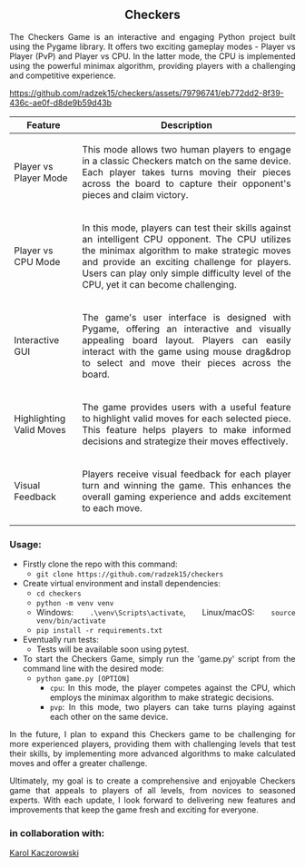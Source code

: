 <div align="center">
  <a href="https://github.com/radzek15/checkers"></a>
  <h2 align="center">Checkers</h2>
  <p align="justify">The Checkers Game is an interactive and engaging Python project built using the Pygame library. 
                    It offers two exciting gameplay modes - Player vs Player (PvP) and Player vs CPU. In the latter mode, 
                    the CPU is implemented using the powerful minimax algorithm, providing players with a challenging and competitive experience.</p></div>


https://github.com/radzek15/checkers/assets/79796741/eb772dd2-8f39-436c-ae0f-d8de9b59d43b


| Feature                  | Description                                                                                                                                                                                                                                                                                                  |
|--------------------------|--------------------------------------------------------------------------------------------------------------------------------------------------------------------------------------------------------------------------------------------------------------------------------------------------------------|
| Player vs Player Mode    | <p align="justify">This mode allows two human players to engage in a classic Checkers match on the same device. Each player takes turns moving their pieces across the board to capture their opponent's pieces and claim victory.</p>                                                                       |
| Player vs CPU Mode       | <p align="justify">In this mode, players can test their skills against an intelligent CPU opponent. The CPU utilizes the minimax algorithm to make strategic moves and provide an exciting challenge for players. Users can play only simple difficulty level of the CPU, yet it can become challenging.</p> |
| Interactive GUI          | <p align="justify">The game's user interface is designed with Pygame, offering an interactive and visually appealing board layout. Players can easily interact with the game using mouse drag&drop to select and move their pieces across the board.</p>                                                     |
| Highlighting Valid Moves | <p align="justify">The game provides users with a useful feature to highlight valid moves for each selected piece. This feature helps players to make informed decisions and strategize their moves effectively.</p>                                                                                         |
| Visual Feedback          | <p align="justify">Players receive visual feedback for each player turn and winning the game. This enhances the overall gaming experience and adds excitement to each move.</p>                                                                                                                              |

<div align="justify">
<p align="center"> 

### Usage:
</p>

  * Firstly clone the repo with this command:
    * `git clone https://github.com/radzek15/checkers`
  * Create virtual environment and install dependencies:
    * `cd checkers`
    * `python -m venv venv`
    * Windows: `.\venv\Scripts\activate`, Linux/macOS: `source venv/bin/activate`
    * `pip install -r requirements.txt`
  * Eventually run tests:
    * Tests will be available soon using pytest.
  * To start the Checkers Game, simply run the 'game.py' script from the command line with the desired mode:
    * `python game.py [OPTION]`
      * `cpu`: In this mode, the player competes against the CPU, which employs the minimax algorithm to make strategic decisions.
      * `pvp`: In this mode, two players can take turns playing against each other on the same device.

In the future, I plan to expand this Checkers game to be challenging for more experienced players, providing them with challenging levels that test their skills, by implementing more advanced algorithms to make calculated moves and offer a greater challenge.

Ultimately, my goal is to create a comprehensive and enjoyable Checkers game that appeals to players of all levels, from novices to seasoned experts. With each update, I look forward to delivering new features and improvements that keep the game fresh and exciting for everyone.
</div>

<h3>in collaboration with: </h3>
<a href="https://github.com/KarolKaczorowskiDev1">Karol Kaczorowski</a>
